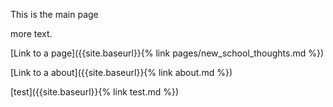 

This is the main page

more text.

[Link to a page]({{site.baseurl}}{% link pages/new_school_thoughts.md %})

[Link to a about]({{site.baseurl}}{% link about.md %})

[test]({{site.baseurl}}{% link test.md %})
